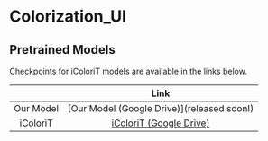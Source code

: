 # Colorization_UI

## Pretrained Models

Checkpoints for iColoriT models are available in the links below.

|  	|  Link 	|
|:---:|:---:	|
| Our Model 	| [Our Model (Google Drive)](released soon!) |
| iColoriT	| [iColoriT (Google Drive)](https://drive.google.com/file/d/16i9ulB4VRbFLbLlAa7UjIQR6J334BeKW/view?usp=sharing)	|

